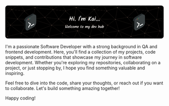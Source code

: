 ![Header](github-header-image.png)

I'm a passionate Software Developer with a strong background in QA and frontend development. Here, you'll find a collection of my projects, code snippets, and contributions that showcase my journey in software development. Whether you're exploring my repositories, collaborating on a project, or just stopping by, I hope you find something valuable and inspiring.

Feel free to dive into the code, share your thoughts, or reach out if you want to collaborate. Let's build something amazing together!

Happy coding!
